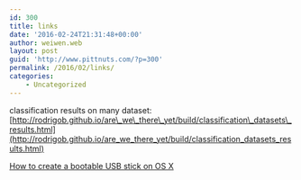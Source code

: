 ```yaml
---
id: 300
title: links
date: '2016-02-24T21:31:48+00:00'
author: weiwen.web
layout: post
guid: 'http://www.pittnuts.com/?p=300'
permalink: /2016/02/links/
categories:
    - Uncategorized
---
```


classification results on many dataset:  
[http://rodrigob.github.io/are\_we\_there\_yet/build/classification\_datasets\_results.html](http://rodrigob.github.io/are_we_there_yet/build/classification_datasets_results.html)

[How to create a bootable USB stick on OS X](http://www.ubuntu.com/download/desktop/create-a-usb-stick-on-mac-osx)